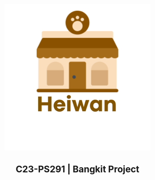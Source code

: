 <p align="center"><img src="https://github.com/satria4s/CapstoneProject_Heiwan/blob/main/Screenshots/Logo_heiwan.png?raw=true" width="456px"></p>
<h1 align="center"> C23-PS291 | Bangkit Project </h1>

<p align="center> 
          Hello! we are a team consist of 6 peoples from Bangkit 2023 Capstone Project, and here we created a platform to enhance and empower <br/> 
          the Indonesia's SME, especially for those who're doing businesses in animal field like animal breeders, etc.
</p>
